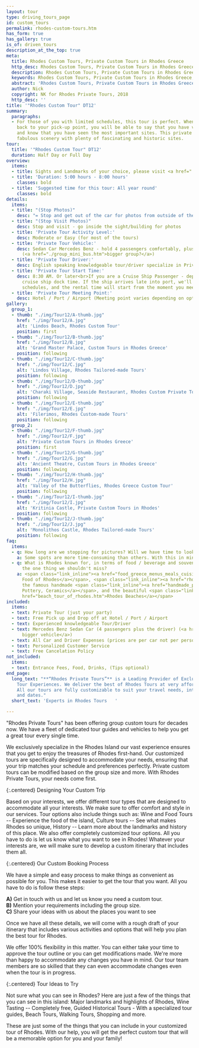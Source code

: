 ```yaml
---
layout: tour
type: driving_tours_page
id: custom_tours
permalink: rhodes-custom-tours.htm
has_form: true
has_gallery: true
is_of: driven_tours
description_at_the_top: true
meta:
  title: Rhodes Custom Tours, Private Custom Tours in Rhodes Greece
  http_desc: Rhodes Custom Tours, Private Custom Tours in Rhodes Greece, Rhodes Custom-made Tours, Tailored-made Tours in Rhodes
  description: Rhodes Custom Tours, Private Custom Tours in Rhodes Greece, Rhodes Custom-made Tours, Tailored-made Tours in Rhodes
  keywords: Rhodes Custom Tours, Private Custom Tours in Rhodes Greece, Rhodes Custom-made Tours, Tailored-made Tours in Rhodes
  abstract: 'Rhodes Custom Tours, Private Custom Tours in Rhodes Greece'
  author: Nick
  copyright: NK for Rhodes Private Tours, 2018
  http_desc: ''
title: '"Rhodes Custom Tour" DT12'
summary:
  paragraphs:
  - For those of you with limited schedules, this tour is perfect. When you are brought
    back to your pick-up point, you will be able to say that you have visited Rhodes
    and know that you have seen the most important sites. This private tour combines
    fabulous scenery with plenty of fascinating and historic sites.
tour:
  title: '"Rhodes Custom Tour" DT12'
  duration: Half Day or Full Day
overview:
  items:
  - title: Sights and Landmarks of your choice, please visit <a href="./destinations_rhodes_greece.htm">DESTINATIONS IN RHODES GREECE</a>
  - title: 'Duration: 5:00 hours - 8:00 hours'
    classes: bold
  - title: 'Suggested time for this tour: All year round'
    classes: bold
details:
  items:
  - title: "(Stop Photos)"
    desc: "= Stop and get out of the car for photos from outside of the Sight/building"
  - title: "(Stop Visit Photos)"
    desc: Stop and visit - go inside the sight/building for photos
  - title: 'Private Tour Activity Level:'
    desc: Moderate or Easy (for most of the tours)
  - title: 'Private Tour Vehicle:'
    desc: Sedan Car Mercedes Benz - hold 4 passengers comfortably, plus the driver
      (<a href="./group_mini_bus.htm">bigger group?</a>)
  - title: 'Private Tour Driver:'
    desc: English speaking knowledgeable tour/driver specialize in Private Tours
  - title: 'Private Tour Start Time:'
    desc: 8:30 AM. Or later<br>If you are a Cruise Ship Passenger - depend on your
      cruise ship dock time. If the ship arrives late into port, we'll adjust our
      schedules, and the rental time will start from the moment you meet your tour/driver
  - title: 'Private Tour Meeting Point:'
    desc: Hotel / Port / Airport (Meeting point varies depending on option booked)
gallery:
  group_1:
  - thumb: "./img/Tour12/A-thumb.jpg"
    href: "./img/Tour12/A.jpg"
    alt: 'Lindos Beach, Rhodes Custom Tour'
    position: first
  - thumb: "./img/Tour12/B-thumb.jpg"
    href: "./img/Tour12/B.jpg"
    alt: 'Grand Master Palace, Custom Tours in Rhodes Greece'
    position: following
  - thumb: "./img/Tour12/C-thumb.jpg"
    href: "./img/Tour12/C.jpg"
    alt: 'Lindos Village, Rhodes Tailored-made Tours'
    position: following
  - thumb: "./img/Tour12/D-thumb.jpg"
    href: "./img/Tour12/D.jpg"
    alt: 'Charaki Village, Seaside Restaurant, Rhodes Custom Private Tours'
    position: following
  - thumb: "./img/Tour12/E-thumb.jpg"
    href: "./img/Tour12/E.jpg"
    alt: 'Filerimos, Rhodes Custom-made Tours'
    position: following
  group_2:
  - thumb: "./img/Tour12/F-thumb.jpg"
    href: "./img/Tour12/F.jpg"
    alt: 'Private Custom Tours in Rhodes Greece'
    position: first
  - thumb: "./img/Tour12/G-thumb.jpg"
    href: "./img/Tour12/G.jpg"
    alt: 'Ancient Theatre, Custom Tours in Rhodes Greece'
    position: following
  - thumb: "./img/Tour12/H-thumb.jpg"
    href: "./img/Tour12/H.jpg"
    alt: 'Valley of the Butterflies, Rhodes Greece Custom Tour'
    position: following
  - thumb: "./img/Tour12/I-thumb.jpg"
    href: "./img/Tour12/I.jpg"
    alt: 'Kritinia Castle, Private Custom Tours in Rhodes'
    position: following
  - thumb: "./img/Tour12/J-thumb.jpg"
    href: "./img/Tour12/J.jpg"
    alt: 'Monolithos Castle, Rhodes Tailored-made Tours'
    position: following
faq:
  items:
  - q: How long are we stopping for pictures? Will we have time to look around?
    a: Some spots are more time-consuming than others. With this in mind, there is no set time for each highlight. You will have plenty of time to look around and take photos of the landmarks and we watch how the tour progresses and adjust the tour accordingly.   
  - q: What is Rhodes known for, in terms of food / beverage and souvenirs? What's
      the one thing we shouldn't miss?
    a: <span class="link_inline"><a href="food_greece_menus_meals_cuisine.htm">Traditional
      Food of Rhodes</a></span>, <span class="link_inline"><a href="rhodes_wine_tours_wineries_greece.htm">Wines</a></span>,
      the famous handmade <span class="link_inline"><a href="handmade_pottery_greece.htm">Rhodes
      Pottery, Ceramics</a></span>, and the beautiful <span class="link_inline"><a
      href="beach_tour_of_rhodes.htm">Rhodes Beaches</a></span>
included:
  items:
  - text: Private Tour (just your party)
  - text: Free Pick up and Drop off at Hotel / Port / Airport
  - text: Experienced knowledgeable Tour/Driver
  - text: Mercedes Benz Sedan Car (4 passengers plus the driver) (<a href="./group_mini_bus.htm">or
      bigger vehicle</a>)
  - text: All Car and Driver Expenses (prices are per car not per person)
  - text: Personalized Customer Service
  - text: Free Cancelation Policy
not_included:
  items:
  - text: Entrance Fees, Food, Drinks, (Tips optional)
end_page:
  long_text: "**“Rhodes Private Tours”** is a Leading Provider of Exclusive and Personalized
    Tour Experiences. We deliver the best of Rhodes Tours at very affordable rates.
    All our tours are fully customizable to suit your travel needs, interests, schedules,
    and dates."
  short_text: 'Experts in Rhodes Tours   '

---
```

"Rhodes Private Tours" has been offering group custom tours for decades now. We have a fleet of dedicated tour guides and vehicles to help you get a great tour every single time.

We exclusively specialize in the Rhodes Island our vast experience ensures that you get to enjoy the treasures of Rhodes first-hand. Our customized tours are specifically designed to accommodate your needs, ensuring that your trip matches your schedule and preferences perfectly. Private custom tours can be modified based on the group size and more. With Rhodes Private Tours, your needs come first.

{:.centered}
Designing Your Custom Trip

Based on your interests, we offer different tour types that are designed to accommodate all your interests. We make sure to offer comfort and style in our services. Tour options also include things such as: Wine and Food Tours -- Experience the food of the island, Culture tours -- See what makes Rhodes so unique, History -- Learn more about the landmarks and history of this place. We also offer completely customized tour options. All you have to do is let us know what you want to see in Rhodes!  Whatever your interests are, we will make sure to develop a custom itinerary that includes them all.

{:.centered}
Our Custom Booking Process

We have a simple and easy process to make things as convenient as possible for you. This makes it easier to get the tour that you want. All you have to do is follow these steps:

<div class="centered">
<div class="centered-content">
<strong>A)</strong> Get in touch with us and let us know you need a custom tour.<br>
<strong>B)</strong> Mention your requirements including the group size.<br>
<strong>C)</strong> Share your ideas with us about the places you want to see
</div>
</div>

Once we have all these details, we will come with a rough draft of your itinerary that includes various activities and options that will help you plan the best tour for Rhodes.

We offer 100% flexibility in this matter. You can either take your time to approve the tour outline or you can get modifications made. We're more than happy to accommodate any changes you have in mind. Our tour team members are so skilled that they can even accommodate changes even when the tour is in progress.

{:.centered}
Tour Ideas to Try

Not sure what you can see in Rhodes? Here are just a few of the things that you can see in this island: Major landmarks and highlights of Rhodes, Wine Tasting -- Completely free,   Guided Historical Tours - With a specialized tour guides, Beach Tours, Walking Tours, Shopping and more.

These are just some of the things that you can include in your customized tour of Rhodes. With our help, you will get the perfect custom tour that will be a memorable option for you and your family!